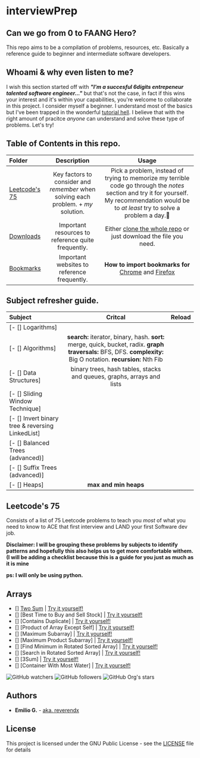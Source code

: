 
# interviewPrep
## Can we go from 0 to FAANG Hero?
This repo aims to be a compilation of problems, resources, etc. Basically a reference guide to beginner and intermediate software developers.

## Whoami & why even listen to me?
I wish this section started off with **_"I'm a succesful 6digits entrepeneur talented software engineer..."_** but that's not the case, in fact if this wins your interest and it's within your capabilities, you're welcome to collaborate in this project. I consider myself a beginner. I understand most of the basics but I've been trapped in the wonderful [tutorial hell](https://medium.com/@adrian.td96/what-is-tutorial-hell-d24c1bdb279f). I believe that with the right amount of pracitce _anyone_ can understand and solve these type of problems. Let's try! 

## Table of Contents in this repo.
Folder | Description | Usage
:-- | :--: | :--: |
[Leetcode's 75](url) | Key factors to consider and _remember_ when solving each problem. + _my_ solution. | Pick a problem, instead of trying to memorize my terrible code go through the _notes_ section and try it for yourself. My recommendation would be to _at least_ try to solve a problem a day.🥇
[Downloads](url) | Important resources to reference quite frequently. | Either [clone the whole repo](https://docs.github.com/en/repositories/creating-and-managing-repositories/cloning-a-repository) or just download the file you need.
[Bookmarks](url) | Important websites to reference frequently. | **How to import bookmarks for** [Chrome](https://support.google.com/chrome/answer/96816?hl=en) and [Firefox](https://support.mozilla.org/en-US/kb/import-bookmarks-html-file)

## Subject refresher guide.
Subject | Critcal | Reload 
:-- | :--: | :--: |
[- [] Logarithms] | 
[- [] Algorithms] | **search:** iterator, binary, hash. **sort:** merge, quick, bucket, radix. **graph traversals:** BFS, DFS. **complexity:** Big O notation. **recursion:** Nth Fib |
[- [] Data Structures] | binary trees, hash tables, stacks and queues, graphs, arrays and lists |
[- [] Sliding Window Technique] |
[- [] Invert binary tree & reversing LinkedList] |
[- [] Balanced Trees (advanced)] |
[- [] Suffix Trees (advanced)] |
[- [] Heaps] | **max and min heaps** |


## Leetcode's 75
Consists of a list of 75 Leetcode problems to teach you *most* of what you need to know to ACE that first interview and LAND your first Software dev job.

**Disclaimer: I will be grouping these problems by subjects to identify patterns and hopefully this also helps us to get more comfortable withem. (I will be adding a checklist because this is a guide for you just as much as it is mine** 

**ps: I will only be using python.**
 
## Arrays

- [] [Two Sum](https://github.com/reverendx/interviewPrep/blob/main/Leet75s/twoSum.py) | [Try it yourself!](https://leetcode.com/problems/two-sum/)
- [] [Best Time to Buy and Sell Stock] | [Try it yourself!](https://leetcode.com/problems/best-time-to-buy-and-sell-stock/)
- [] [Contains Duplicate] | [Try it yourself!](https://leetcode.com/problems/contains-duplicate/)
- [] [Product of Array Except Self] | [Try it yourself!](https://leetcode.com/problems/product-of-array-except-self/)
- [] [Maximum Subarray] | [Try it yourself!](https://leetcode.com/problems/maximum-subarray/)
- [] [Maximum Product Subarray] | [Try it yourself!](https://leetcode.com/problems/maximum-product-subarray/)
- [] [Find Minimum in Rotated Sorted Array] | [Try it yourself!](https://leetcode.com/problems/find-minimum-in-rotated-sorted-array/)
- [] [Search in Rotated Sorted Array] | [Try it yourself!](https://leetcode.com/problems/search-in-rotated-sorted-array/)
- [] [3Sum] | [Try it yourself!](https://leetcode.com/problems/3sum/)
- [] [Container With Most Water] | [Try it yourself!](https://leetcode.com/problems/container-with-most-water/)

<img alt="GitHub watchers" src="https://img.shields.io/github/watchers/reverendx/interviewPrep?style=social">
<img alt="GitHub followers" src="https://img.shields.io/github/followers/reverendx?style=social">
<img alt="GitHub Org's stars" src="https://img.shields.io/github/stars/reverendx?style=social">

## Authors

* **Emilio G.** - [aka. reverendx](https://github.com/reverendx)

## License

This project is licensed under the GNU Public License - see the [LICENSE](LICENSE) file for details
